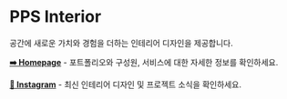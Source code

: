 # PPS Interior

공간에 새로운 가치와 경험을 더하는 인테리어 디자인을 제공합니다.

**[➡️ Homepage](https://ppsinterior.com/)** - 포트폴리오와 구성원, 서비스에 대한 자세한 정보를 확인하세요.

**[📸 Instagram](https://www.instagram.com/pps.interior/)** - 최신 인테리어 디자인 및 프로젝트 소식을 확인하세요.
